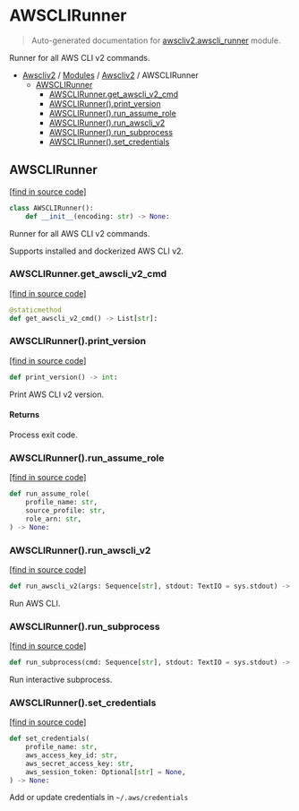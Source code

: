 # AWSCLIRunner

> Auto-generated documentation for [awscliv2.awscli_runner](https://github.com/vemel/awscliv2/blob/main/awscliv2/awscli_runner.py) module.

Runner for all AWS CLI v2 commands.

- [Awscliv2](../README.md#aws-cli-v2-for-python-) / [Modules](../MODULES.md#awscliv2-modules) / [Awscliv2](index.md#awscliv2) / AWSCLIRunner
    - [AWSCLIRunner](#awsclirunner)
        - [AWSCLIRunner.get_awscli_v2_cmd](#awsclirunnerget_awscli_v2_cmd)
        - [AWSCLIRunner().print_version](#awsclirunnerprint_version)
        - [AWSCLIRunner().run_assume_role](#awsclirunnerrun_assume_role)
        - [AWSCLIRunner().run_awscli_v2](#awsclirunnerrun_awscli_v2)
        - [AWSCLIRunner().run_subprocess](#awsclirunnerrun_subprocess)
        - [AWSCLIRunner().set_credentials](#awsclirunnerset_credentials)

## AWSCLIRunner

[[find in source code]](https://github.com/vemel/awscliv2/blob/main/awscliv2/awscli_runner.py#L17)

```python
class AWSCLIRunner():
    def __init__(encoding: str) -> None:
```

Runner for all AWS CLI v2 commands.

Supports installed and dockerized AWS CLI v2.

### AWSCLIRunner.get_awscli_v2_cmd

[[find in source code]](https://github.com/vemel/awscliv2/blob/main/awscliv2/awscli_runner.py#L28)

```python
@staticmethod
def get_awscli_v2_cmd() -> List[str]:
```

### AWSCLIRunner().print_version

[[find in source code]](https://github.com/vemel/awscliv2/blob/main/awscliv2/awscli_runner.py#L75)

```python
def print_version() -> int:
```

Print AWS CLI v2 version.

#### Returns

Process exit code.

### AWSCLIRunner().run_assume_role

[[find in source code]](https://github.com/vemel/awscliv2/blob/main/awscliv2/awscli_runner.py#L84)

```python
def run_assume_role(
    profile_name: str,
    source_profile: str,
    role_arn: str,
) -> None:
```

### AWSCLIRunner().run_awscli_v2

[[find in source code]](https://github.com/vemel/awscliv2/blob/main/awscliv2/awscli_runner.py#L62)

```python
def run_awscli_v2(args: Sequence[str], stdout: TextIO = sys.stdout) -> int:
```

Run AWS CLI.

### AWSCLIRunner().run_subprocess

[[find in source code]](https://github.com/vemel/awscliv2/blob/main/awscliv2/awscli_runner.py#L50)

```python
def run_subprocess(cmd: Sequence[str], stdout: TextIO = sys.stdout) -> int:
```

Run interactive subprocess.

### AWSCLIRunner().set_credentials

[[find in source code]](https://github.com/vemel/awscliv2/blob/main/awscliv2/awscli_runner.py#L118)

```python
def set_credentials(
    profile_name: str,
    aws_access_key_id: str,
    aws_secret_access_key: str,
    aws_session_token: Optional[str] = None,
) -> None:
```

Add or update credentials in `~/.aws/credentials`
